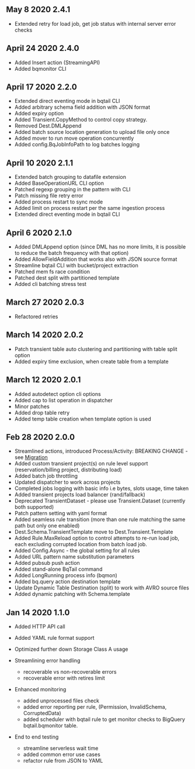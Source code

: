 ## May 8 2020 2.4.1
 * Extended retry for load job, get job status with internal server error checks 

## April 24 2020 2.4.0
 * Added Insert action (StreamingAPI)
 * Added bqmonitor CLI

 
## April 17 2020 2.2.0
 * Extended direct eventing mode in bqtail CLI                                           
 * Added arbitrary schema field addition with JSON format
 * Added expiry option
 * Added Transient.CopyMethod to control copy strategy.
 * Removed Dest.DMLAppend 
 * Added batch source location generation to upload file only once
 * Added mover to run move operation concurrently
 * Added config.BqJobInfoPath to log batches logging
 
 
## April 10 2020 2.1.1
 * Extended batch grouping to datafile extension
 * Added BaseOperationURL CLI option
 * Patched regexp grouping in the pattern with CLI
 * Patch missing file retry error
 * Added process restart to sync mode
 * Added limit on process restart per the same ingestion process                
 * Extended direct eventing mode in bqtail CLI                                           

  
## April 6 2020 2.1.0
 * Added DMLAppend option (since DML has no more limits, it is possible to reduce the batch frequency with that option)
 * Added AllowFieldAddition that works also with JSON source format
 * Streamline bqtail CLI with bucket/project extraction
 * Patched mem fs race condition
 * Patched dest split with partitioned template
 * Added cli batching stress test
 
## March 27  2020 2.0.3
 * Refactored retries

## March 14 2020 2.0.2
 * Patch transient table auto clustering and partitioning  with table split option
 * Added expiry time exclusion, when create table from a template
 
## March 12 2020 2.0.1
 * Added autodetect option cli options
 * Added cap to list operation in dispatcher
 * Minor patches
 * Added drop table retry
 * Added temp table creation when template option is used

   
## Feb 28 2020 2.0.0
  * Streamlined actions, introduced Process/Activity: BREAKING CHANGE - see [Migration](MIGRATION.md) 
  * Added custom transient project(s) on rule level support (reservation/billing project, distributing load)
  * Added batch job throttling
  * Updated dispatcher to work across projects
  * Completed jobs logging with basic info i.e bytes, slots usage, time taken
  * Added transient projects load balancer (rand/fallback)
  * Deprecated TransientDataset - please use Transient.Dataset (currently both supported)
  * Patch pattern setting with yaml format
  * Added seamless rule transition (more than one rule matching the same path but only one enabled) 
  * Dest.Schema.TransientTemplate move to Dest.Transient.Template
  * Added Rule.MaxReload option to control attempts to re-run load job, each excluding corrupted location from batch load job.
  * Added Config.Async - the global setting for all rules
  * Added URL pattern name substitution parameters
  * Added pubsub push action
  * Added stand-alone BqTail command
  * Added LongRunning process info (bqmon)
  * Added bq.query action destination template
  * Update Dynamic Table Destination (split) to work with AVRO source files
  * Added dynamic patching with Schema.template

## Jan 14 2020 1.1.0

  * Added HTTP API call
  * Added YAML rule format support
  * Optimized further down Storage Class A usage
  * Streamlining error handling
    - recoverable vs non-recoverable errors
    - recoverable error with retires limit

  * Enhanced monitoring
    - added unprocessed files check
    - added error reporting per rule, (Permission, InvalidSchema, CorruptedData)
    - added scheduler with bqtail rule to get monitor checks to BigQuery bqtail.bqmonitor table.

  * End to end testing
    - streamline serverless wait time
    - added common error use cases
    - refactor rule from JSON to YAML

